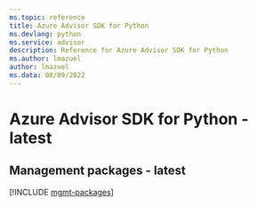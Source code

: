 ```yaml
---
ms.topic: reference
title: Azure Advisor SDK for Python
ms.devlang: python
ms.service: advisor
description: Reference for Azure Advisor SDK for Python
ms.author: lmazuel
author: lmazuel
ms.data: 08/09/2022
---
```

# Azure Advisor SDK for Python - latest

## Management packages - latest
[!INCLUDE [mgmt-packages](advisor-mgmt-index.md)]